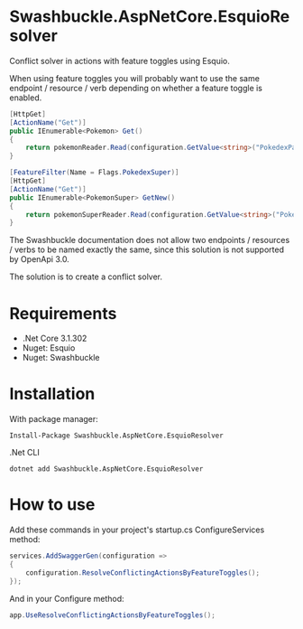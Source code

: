 # Swashbuckle.AspNetCore.EsquioResolver
Conflict solver in actions with feature toggles using Esquio.

When using feature toggles you will probably want to use the same endpoint / resource / verb depending on whether a feature toggle is enabled.

```csharp
[HttpGet]
[ActionName("Get")]
public IEnumerable<Pokemon> Get()
{
	return pokemonReader.Read(configuration.GetValue<string>("PokedexPath"));
}

[FeatureFilter(Name = Flags.PokedexSuper)]
[HttpGet]
[ActionName("Get")]
public IEnumerable<PokemonSuper> GetNew()
{
	return pokemonSuperReader.Read(configuration.GetValue<string>("PokedexSuperPath"));
}
```

The Swashbuckle documentation does not allow two endpoints / resources / verbs to be named exactly the same, since this solution is not supported by OpenApi 3.0.

The solution is to create a conflict solver.

# Requirements
- .Net Core 3.1.302
- Nuget: Esquio 
- Nuget: Swashbuckle 

# Installation
With package manager:
```
Install-Package Swashbuckle.AspNetCore.EsquioResolver
```

.Net CLI
```
dotnet add Swashbuckle.AspNetCore.EsquioResolver
```

# How to use
Add these commands in your project's startup.cs ConfigureServices method:
```csharp
services.AddSwaggerGen(configuration =>
{
	configuration.ResolveConflictingActionsByFeatureToggles();
});
``` 

And in your Configure method:
```csharp
app.UseResolveConflictingActionsByFeatureToggles();
```
